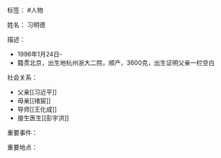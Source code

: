 标签： #人物

姓名：
习明德

描述：
- 1996年1月24日-
- 籍贯北京，出生地杭州浙大二院，顺产，3600克，出生证明父亲一栏空白

社会关系：
- 父亲[[习近平]]
- 母亲[[禇宸]]
- 导师[[王化成]]
- 接生医生[[彭宇洪]]

重要事件：

重要地点：
